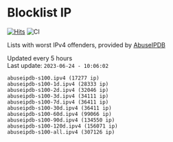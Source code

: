 # Blocklist IP

[![Hits](https://hits.seeyoufarm.com/api/count/incr/badge.svg?url=https%3A%2F%2Fgithub.com%2Fborestad%2Fblocklist-ip%2F&count_bg=%2379C83D&title_bg=%23555555&icon=&icon_color=%23E7E7E7&title=hits&edge_flat=false)](https://hits.seeyoufarm.com)  ![CI](https://img.shields.io/github/workflow/status/borestad/blocklist-ip/CI?style=flat-square)

Lists with worst IPv4 offenders, provided by [AbuseIPDB](https://www.abuseipdb.com/)

<!-- FOOTER-PLACEHOLDER -->
Updated every 5 hours<br>
Last update: `2023-06-24 - 10:06:02`
```
abuseipdb-s100.ipv4 (17277 ip)
abuseipdb-s100-1d.ipv4 (28333 ip)
abuseipdb-s100-2d.ipv4 (32046 ip)
abuseipdb-s100-3d.ipv4 (34111 ip)
abuseipdb-s100-7d.ipv4 (36411 ip)
abuseipdb-s100-30d.ipv4 (36411 ip)
abuseipdb-s100-60d.ipv4 (99066 ip)
abuseipdb-s100-90d.ipv4 (134550 ip)
abuseipdb-s100-120d.ipv4 (156071 ip)
abuseipdb-s100-all.ipv4 (307126 ip)
```
